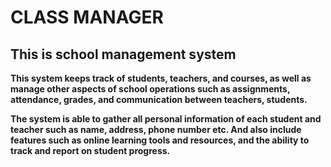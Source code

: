 # CLASS MANAGER

## This is school management system

**This system keeps track of students, teachers, and courses, as well as manage other aspects of school operations such as assignments, attendance, grades, and communication between teachers, students.** 

**The system is able to gather all personal information of each student and teacher such as name, address, phone number etc. And also include features such as online learning tools and resources, and the ability to track and report on student progress.**